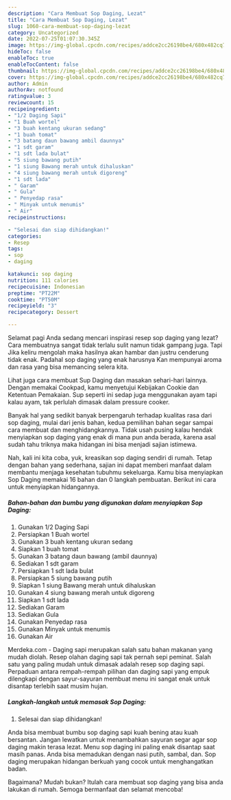 ```yaml
---
description: "Cara Membuat Sop Daging, Lezat"
title: "Cara Membuat Sop Daging, Lezat"
slug: 1060-cara-membuat-sop-daging-lezat
category: Uncategorized
date: 2022-07-25T01:07:30.345Z
image: https://img-global.cpcdn.com/recipes/addce2cc26198be4/680x482cq70/sop-daging-foto-resep-utama.jpg
hideToc: false
enableToc: true
enableTocContent: false
thumbnail: https://img-global.cpcdn.com/recipes/addce2cc26198be4/680x482cq70/sop-daging-foto-resep-utama.jpg
cover: https://img-global.cpcdn.com/recipes/addce2cc26198be4/680x482cq70/sop-daging-foto-resep-utama.jpg
author: Admin
authorAv: notfound
ratingvalue: 3
reviewcount: 15
recipeingredient:
- "1/2 Daging Sapi"
- "1 Buah wortel"
- "3 buah kentang ukuran sedang"
- "1 buah tomat"
- "3 batang daun bawang ambil daunnya"
- "1 sdt garam"
- "1 sdt lada bulat"
- "5 siung bawang putih"
- "1 siung Bawang merah untuk dihaluskan"
- "4 siung bawang merah untuk digoreng"
- "1 sdt lada"
- " Garam"
- " Gula"
- " Penyedap rasa"
- " Minyak untuk menumis"
- " Air"
recipeinstructions:

- "Selesai dan siap dihidangkan!"
categories:
- Resep
tags:
- sop
- daging

katakunci: sop daging 
nutrition: 111 calories
recipecuisine: Indonesian
preptime: "PT22M"
cooktime: "PT50M"
recipeyield: "3"
recipecategory: Dessert

---
```



Selamat pagi Anda sedang mencari inspirasi resep sop daging yang lezat? Cara membuatnya sangat tidak terlalu sulit namun tidak gampang juga. Tapi Jika keliru mengolah maka hasilnya akan hambar dan justru cenderung tidak enak. Padahal sop daging yang enak harusnya Kan mempunyai aroma dan rasa yang bisa memancing selera kita.


Lihat juga cara membuat Sup Daging dan masakan sehari-hari lainnya. Dengan memakai Cookpad, kamu menyetujui Kebijakan Cookie dan Ketentuan Pemakaian. Sup seperti ini sedap juga menggunakan ayam tapi kalau ayam, tak perlulah dimasak dalam pressure cooker.

Banyak hal yang sedikit banyak berpengaruh terhadap kualitas rasa dari sop daging, mulai dari jenis bahan, kedua pemilihan bahan segar sampai cara membuat dan menghidangkannya. Tidak usah pusing kalau hendak menyiapkan sop daging yang enak di mana pun anda berada, karena asal sudah tahu triknya maka hidangan ini bisa menjadi sajian istimewa.


Nah, kali ini kita coba, yuk, kreasikan sop daging sendiri di rumah. Tetap dengan bahan yang sederhana, sajian ini dapat memberi manfaat dalam membantu menjaga kesehatan tubuhmu sekeluarga. Kamu bisa menyiapkan Sop Daging memakai 16 bahan dan 0 langkah pembuatan. Berikut ini cara untuk menyiapkan hidangannya.

<!--inarticleads1-->

##### Bahan-bahan dan bumbu yang digunakan dalam menyiapkan Sop Daging:

1. Gunakan 1/2 Daging Sapi
1. Persiapkan 1 Buah wortel
1. Gunakan 3 buah kentang ukuran sedang
1. Siapkan 1 buah tomat
1. Gunakan 3 batang daun bawang (ambil daunnya)
1. Sediakan 1 sdt garam
1. Persiapkan 1 sdt lada bulat
1. Persiapkan 5 siung bawang putih
1. Siapkan 1 siung Bawang merah untuk dihaluskan
1. Gunakan 4 siung bawang merah untuk digoreng
1. Siapkan 1 sdt lada
1. Sediakan  Garam
1. Sediakan  Gula
1. Gunakan  Penyedap rasa
1. Gunakan  Minyak untuk menumis
1. Gunakan  Air


Merdeka.com - Daging sapi merupakan salah satu bahan makanan yang mudah diolah. Resep olahan daging sapi tak pernah sepi peminat. Salah satu yang paling mudah untuk dimasak adalah resep sop daging sapi. Perpaduan antara rempah-rempah pilihan dan daging sapi yang empuk dilengkapi dengan sayur-sayuran membuat menu ini sangat enak untuk disantap terlebih saat musim hujan. 

<!--inarticleads2-->

##### Langkah-langkah untuk memasak Sop Daging:


1. Selesai dan siap dihidangkan!

Anda bisa membuat bumbu sop daging sapi kuah bening atau kuah bersantan. Jangan lewatkan untuk menambahkan sayuran segar agar sop daging makin terasa lezat. Menu sop daging ini paling enak disantap saat masih panas. Anda bisa memadukan dengan nasi putih, sambal, dan. Sop daging merupakan hidangan berkuah yang cocok untuk menghangatkan badan. 

Bagaimana? Mudah bukan? Itulah cara membuat sop daging yang bisa anda lakukan di rumah. Semoga bermanfaat dan selamat mencoba!
